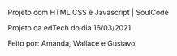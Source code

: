 Projeto com HTML CSS e Javascript | SoulCode

Projeto da edTech do dia 16/03/2021

Feito por: Amanda, Wallace e Gustavo
